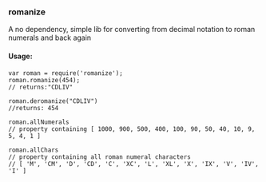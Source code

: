 ### romanize
A no dependency, simple lib for converting from decimal notation to roman numerals and back again

#### Usage:
```
var roman = require('romanize');
roman.romanize(454);
// returns:"CDLIV"

roman.deromanize("CDLIV")
//returns: 454

roman.allNumerals
// property containing [ 1000, 900, 500, 400, 100, 90, 50, 40, 10, 9, 5, 4, 1 ]

roman.allChars
// property containing all roman numeral characters
// [ 'M', 'CM', 'D', 'CD', 'C', 'XC', 'L', 'XL', 'X', 'IX', 'V', 'IV', 'I' ]
```